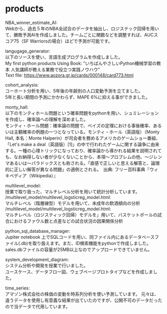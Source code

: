 # products

NBA_winner_estimate_AI:  
Webから、過去５年のNBA全試合のデータを抽出し、ロジステック回帰を用いて、勝敗予測AIを作成しました。チームごとに関数などを調整すれば、AUCスコア75（SF Warriorsの場合）ほどで予測が可能です。

langugage_generator:   
以下のソースを使い、言語生成プログラムを作成しました。  
My first python products Using Book: "いちばんやさしいPython機械学習の教本 人気講師が教える業務で役立つ実践ノウハウ"   
Text file: https://www.aozora.gr.jp/cards/000148/card773.html

cohort_analysis:  
コーホート分析を用い、5年後の年齢別の人口変動予測を立てました。  
5年と長い期間の予測にかかわらず、MAPE 6%に抑える事ができました。  

monty_hall:  
以下のモンティホール問題という確率問題をpythonを用い、シュミレーションを作成し、確率論への理解を深めました。  
モンティ・ホール問題：確率論の問題で、ベイズの定理における事後確率、あるいは主観確率の例題の一つとなっている。モンティ・ホール（英語版）（Monty Hall, 本名：Monte Halperin）が司会者を務めるアメリカのゲームショー番組、「Let's make a deal（英語版）[1]」の中で行われたゲームに関する論争に由来する。一種の心理トリックになっており、確率論から導かれる結果を説明されても、なお納得しない者が少なくないことから、本項～プロブレムの他、～ジレンマあるいは～パラドックスとも称される。「直感で正しいと思える解答と、論理的に正しい解答が異なる問題」の適例とされる。　出典: フリー百科事典『ウィキペディア（Wikipedia）』

multilevel_model:  
授業で取り扱った、マルチレベル分析を用いて統計分析しています。  
/multilevel_model/multilevel_logsticreg_model.html:   
マルチレベル（階層線型）モデルを用いて、未成年の飲酒傾向の分析   
/multilevel_model/multilevel_logsticreg_model.html:    
マルチレベル（ロジスティック回帰）モデルを」用いて、バスケットボールの試合におけるファウル数と点差などの試合状況の因果関係分析  

python_sql_database_manager:  
Jupiter notebook 上でSQLコードを用い、同ファイル内にあるデータベースファイル(.db)を取り扱えます。また、ID検索機能をpythonで作成しました。sales.dbファイルの容量が25MB以上なのでアップロードできていません。

system_development_diagram:  
システム分析や開発を授業で行いました。  
ユースケース、データフロー図、ウェブページプロトタイプなどを作成しました。


time_series:  
アマゾン株式会社の株価の変動を時系列分析を使い予測しています。 
元々は、違うデータを使用し有意義な結果が出ていたのですが、公開不可のデータだったので当データで代用しています。  
